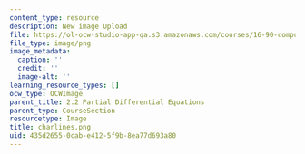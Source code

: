 ```yaml
---
content_type: resource
description: New image Upload
file: https://ol-ocw-studio-app-qa.s3.amazonaws.com/courses/16-90-computational-methods-in-aerospace-engineering-spring-2014/435d26550cabe4125f9b8ea77d693a80_charlines.png
file_type: image/png
image_metadata:
  caption: ''
  credit: ''
  image-alt: ''
learning_resource_types: []
ocw_type: OCWImage
parent_title: 2.2 Partial Differential Equations
parent_type: CourseSection
resourcetype: Image
title: charlines.png
uid: 435d2655-0cab-e412-5f9b-8ea77d693a80
---
```

